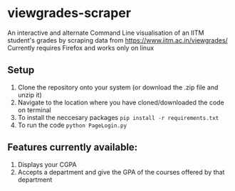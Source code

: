 # viewgrades-scraper
An interactive and alternate Command Line visualisation of an IITM student's grades by scraping data from https://www.iitm.ac.in/viewgrades/
Currently requires Firefox and works only on linux
## Setup
1. Clone the repository onto your system (or download the .zip file and unzip it)
2. Navigate to the location where you have cloned/downloaded the code on terminal
3. To install the neccesary packages 
 `pip install -r requirements.txt`
4. To run the code 
 `python PageLogin.py`

## Features currently available:
1. Displays your CGPA
2. Accepts a department and give the GPA of the courses offered by that department
 
